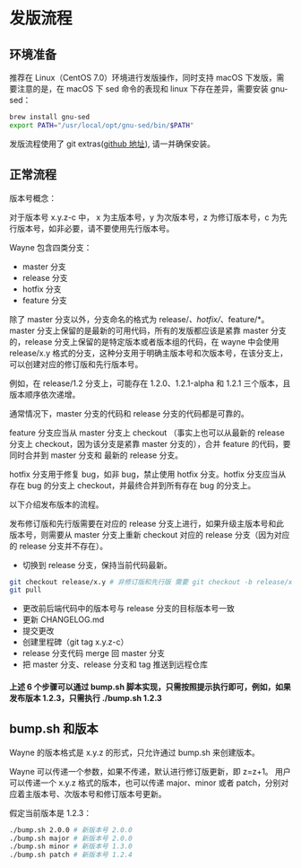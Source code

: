 # 发版流程

## 环境准备

推荐在 Linux（CentOS 7.0）环境进行发版操作，同时支持 macOS 下发版，需要注意的是，在 macOS 下 sed 命令的表现和 linux 下存在差异，需要安装 gnu-sed：

```bash
brew install gnu-sed
export PATH="/usr/local/opt/gnu-sed/bin/$PATH"
```

发版流程使用了 git extras([github 地址](https://github.com/tj/git-extras)), 请一并确保安装。

## 正常流程

版本号概念：

对于版本号 x.y.z-c 中， x 为主版本号，y 为次版本号，z 为修订版本号，c 为先行版本号，如非必要，请不要使用先行版本号。

Wayne 包含四类分支：

- master 分支
- release 分支
- hotfix 分支
- feature 分支

除了 master 分支以外，分支命名的格式为 release/*、hotfix/*、feature/*。master 分支上保留的是最新的可用代码，所有的发版都应该是紧靠 master 分支的，release 分支上保留的是特定版本或者版本组的代码，在 wayne 中会使用 release/x.y 格式的分支，这种分支用于明确主版本号和次版本号，在该分支上，可以创建对应的修订版和先行版本号。

例如，在 release/1.2 分支上，可能存在 1.2.0、1.2.1-alpha 和 1.2.1 三个版本，且版本顺序依次递增。

通常情况下，master 分支的代码和 release 分支的代码都是可靠的。

feature 分支应当从 master 分支上 checkout （事实上也可以从最新的 release 分支上 checkout，因为该分支是紧靠 master 分支的），合并 feature 的代码，要同时合并到 master 分支和 最新的 release 分支。

hotfix 分支用于修复 bug，如非 bug，禁止使用 hotfix 分支。hotfix 分支应当从存在 bug 的分支上 checkout，并最终合并到所有存在 bug 的分支上。

以下介绍发布版本的流程。

发布修订版和先行版需要在对应的 release 分支上进行，如果升级主版本号和此版本号，则需要从 master 分支上重新 checkout 对应的 release 分支（因为对应的 release 分支并不存在）。


-  切换到 release 分支，保持当前代码最新。

```bash
git checkout release/x.y # 非修订版和先行版 需要 git checkout -b release/x.y 
git pull
```

- 更改前后端代码中的版本号与 release 分支的目标版本号一致
- 更新 CHANGELOG.md
- 提交更改
- 创建里程碑（git tag x.y.z-c）
- release 分支代码 merge 回 master 分支
- 把 master 分支、release 分支和 tag 推送到远程仓库

#### 上述 6 个步骤可以通过 bump.sh 脚本实现，只需按照提示执行即可，例如，如果发布版本 1.2.3，只需执行 ./bump.sh 1.2.3

## bump.sh 和版本

Wayne 的版本格式是 x.y.z 的形式，只允许通过 bump.sh 来创建版本。

Wayne 可以传递一个参数，如果不传递，默认进行修订版更新，即 z=z+1。 用户可以传递一个 x.y.z 格式的版本，也可以传递 major、minor 或者 patch，分别对应着主版本号、次版本号和修订版本号更新。

假定当前版本是 1.2.3：

```bash
./bump.sh 2.0.0 # 新版本号 2.0.0
./bump.sh major # 新版本号 2.0.0
./bump.sh minor # 新版本号 1.3.0
./bump.sh patch # 新版本号 1.2.4
```
